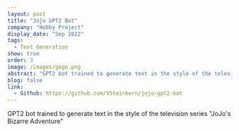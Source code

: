 ```yaml
---
layout: post
title: "Jojo GPT2 Bot"
company: "Hobby Project"
display_date: "Sep 2022"
tags:
  - Text Generation
show: true
order: 3
image: /images/gogo.png
abstract: "GPT2 bot trained to generate text in the style of the television series \"JoJo's Bizarre Adventure\""
blog: false
link:
  - Github: https://github.com/VSteinborn/jojo-gpt2-bot
---
```


GPT2 bot trained to generate text in the style of the television series "JoJo's Bizarre Adventure"
